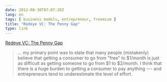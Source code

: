```yaml
---
date: 2012-08-30T07:07:28Z
lang: en
tags: [ business models, entrepreneur, freemium ]
title: "Redeye VC: The Penny Gap"
type: link
---
```


[Redeye VC: The Penny
Gap](http://redeye.firstround.com/2007/03/the_first_penny.html)

> ... my primary point was to state that many people (mistakenly)
> believe that getting a consumer to go from "free" to \$1/month is just
> as difficult as getting someone to go from \$1 to \$2/month.  I think
> that there is a huge burden to getting a consumer to pay anything ---
> and entrepreneurs tend to underestimate the level of effort.

